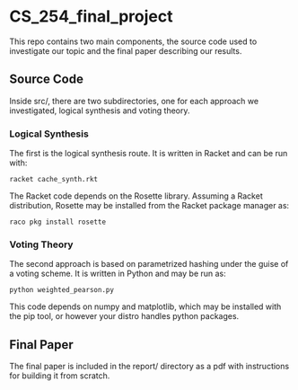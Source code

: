 # CS_254_final_project


This repo contains two main components, the source code used to investigate our
topic and the final paper describing our results.  

## Source Code 

Inside src/, there are two subdirectories, one for each approach we
investigated, logical synthesis and voting theory.  

### Logical Synthesis 

The first is the logical synthesis route.  It is written in Racket and can be
run with:

`racket cache_synth.rkt`

The Racket code depends on the Rosette library.  Assuming a Racket distribution,
Rosette may be installed from the Racket package manager as:

`raco pkg install rosette`

### Voting Theory

The second approach is based on parametrized hashing under the guise of a voting
scheme.  It is written in Python and may be run as:

`python weighted_pearson.py`

This code depends on numpy and matplotlib, which may be installed with the pip
tool, or however your distro handles python packages.

## Final Paper

The final paper is included in the report/ directory as a pdf with instructions
for building it from scratch.
